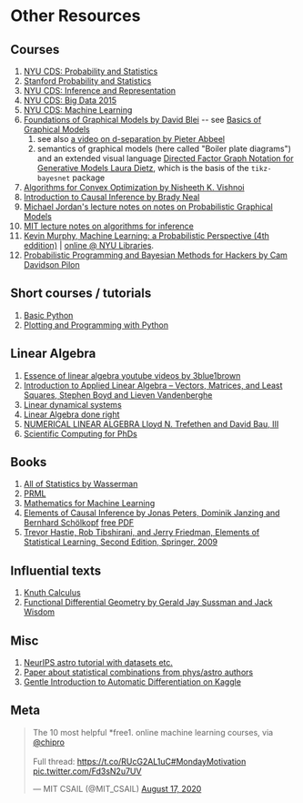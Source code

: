 # Other Resources



## Courses
 1. [NYU CDS: Probability and Statistics](https://cims.nyu.edu/~cfgranda/pages/DSGA1002_fall17/index.html)
 1. [Stanford Probability and Statistics](http://cs229.stanford.edu/section/cs229-prob.pdf) 
 1. [NYU CDS: Inference and Representation](https://inf16nyu.github.io/home/)
 1. [NYU CDS: Big Data 2015](https://www.vistrails.org/index.php/Course:_Big_Data_2015)
 1. [NYU CDS: Machine Learning](https://davidrosenberg.github.io/ml2017/#resources)
 1. [Foundations of Graphical Models by David Blei](http://www.cs.columbia.edu/~blei/fogm/2016F/) -- see [Basics of Graphical Models](http://www.cs.columbia.edu/~blei/fogm/2016F/doc/graphical-models.pdf)    
    1. see also [a video on d-separation by Pieter Abbeel](https://www.youtube.com/watch?v=yDs_q6jKHb0)
    1. semantics of graphical models (here called "Boiler plate diagrams") and an extended visual language [Directed Factor Graph Notation for Generative Models
Laura Dietz](https://github.com/jluttine/tikz-bayesnet/blob/master/dietz-techreport.pdf), which is the basis of the `tikz-bayesnet` package
 1. [Algorithms for Convex Optimization by Nisheeth K. Vishnoi](https://convex-optimization.github.io)
 1. [Introduction to Causal Inference by Brady Neal](https://www.bradyneal.com/causal-inference-course)
 1. [Michael Jordan's lecture notes on notes on Probabilistic Graphical Models](https://people.eecs.berkeley.edu/%7Ejordan/prelims/)
 1. [MIT lecture notes on algorithms for inference](http://ocw.mit.edu/courses/electrical-engineering-and-computer-science/6-438-algorithms-for-inference-fall-2014/lecture-notes/)
 1. [Kevin Murphy, Machine Learning: a Probabilistic Perspective (4th eddition)](http://www.cs.ubc.ca/%7Emurphyk/MLbook/index.html) | [online @ NYU Libraries](http://site.ebrary.com/lib/nyulibrary/detail.action?docID=10597102). 
 1. [Probabilistic Programming and Bayesian Methods for Hackers by Cam Davidson Pilon](https://camdavidsonpilon.github.io/Probabilistic-Programming-and-Bayesian-Methods-for-Hackers/)

## Short courses / tutorials

 1. [Basic Python](https://swcarpentry.github.io/python-novice-inflammation/)
 1. [Plotting and Programming with Python](https://swcarpentry.github.io/python-novice-gapminder/)


## Linear Algebra
 1. [Essence of linear algebra youtube videos by 3blue1brown](https://www.youtube.com/playlist?list=PLZHQObOWTQDPD3MizzM2xVFitgF8hE_ab)
 1. [Introduction to Applied Linear Algebra – Vectors, Matrices, and Least Squares, Stephen Boyd and Lieven Vandenberghe](http://vmls-book.stanford.edu)
 1. [Linear dynamical systems](https://www.youtube.com/watch?v=bf1264iFr-w&list=PLzvEnvQ9sS15pwCo8DYnJ-gArIkKZwJjF)
 1. [Linear Algebra done right](https://linear.axler.net)
 1. [NUMERICAL LINEAR ALGEBRA Lloyd N. Trefethen and David Bau, III](https://people.maths.ox.ac.uk/trefethen/text.html)
 1. [Scientific Computing for PhDs](http://podcasts.ox.ac.uk/series/scientific-computing-dphil-students)


## Books

 1. [All of Statistics by Wasserman](https://www.amazon.com/All-Statistics-Statistical-Inference-Springer/dp/1441923225)
 1. [PRML](https://github.com/cranmer/PRML)
 1. [Mathematics for Machine Learning](https://mml-book.github.io)
 1. [Elements of Causal Inference by  Jonas Peters, Dominik Janzing and Bernhard Schölkopf](https://mitpress.mit.edu/books/elements-causal-inference) [free PDF](https://www.dropbox.com/s/dl/gkmsow492w3oolt/11283.pdf)
 1. [Trevor Hastie, Rob Tibshirani, and Jerry Friedman, Elements of Statistical Learning, Second Edition, Springer, 2009](https://web.stanford.edu/~hastie/ElemStatLearn//)

## Influential texts

 1. [Knuth Calculus](https://micromath.wordpress.com/2008/04/14/donald-knuth-calculus-via-o-notation/)
 1. [Functional Differential Geometry by Gerald Jay Sussman and Jack Wisdom](https://mitpress.mit.edu/books/functional-differential-geometry)

## Misc

 1. [NeurIPS astro tutorial with datasets etc.](https://dwh.gg/NeurIPSastro)
 1. [Paper about statistical combinations from phys/astro authors](https://arxiv.org/abs/2012.09874)
 1. [Gentle Introduction to Automatic Differentiation on Kaggle](https://www.kaggle.com/borisettinger/gentle-introduction-to-automatic-differentiation)



## Meta

<blockquote class="twitter-tweet"><p lang="en" dir="ltr">The 10 most helpful *free1. online machine learning courses, via <a href="https://twitter.com/chipro?ref_src=twsrc%5Etfw">@chipro</a><br><br>Full thread: <a href="https://t.co/RUcG2AL1uC">https://t.co/RUcG2AL1uC</a><a href="https://twitter.com/hashtag/MondayMotivation?src=hash&amp;ref_src=twsrc%5Etfw">#MondayMotivation</a> <a href="https://t.co/Fd3sN2u7UV">pic.twitter.com/Fd3sN2u7UV</a></p>&mdash; MIT CSAIL (@MIT_CSAIL) <a href="https://twitter.com/MIT_CSAIL/status/1295391687783718914?ref_src=twsrc%5Etfw">August 17, 2020</a></blockquote> <script async src="https://platform.twitter.com/widgets.js" charset="utf-8"></script>

